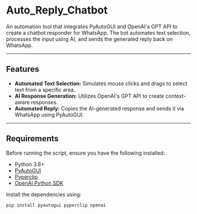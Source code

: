 # Auto_Reply_Chatbot

An automation tool that integrates PyAutoGUI and OpenAI's GPT API to create a chatbot responder for WhatsApp. The bot automates text selection, processes the input using AI, and sends the generated reply back on WhatsApp.

---

## Features
- **Automated Text Selection:** Simulates mouse clicks and drags to select text from a specific area.
- **AI Response Generation:** Utilizes OpenAI's GPT API to create context-aware responses.
- **Automated Reply:** Copies the AI-generated response and sends it via WhatsApp using PyAutoGUI.

---

## Requirements
Before running the script, ensure you have the following installed:
- Python 3.8+
- [PyAutoGUI](https://pypi.org/project/PyAutoGUI/)
- [Pyperclip](https://pypi.org/project/pyperclip/)
- [OpenAI Python SDK](https://pypi.org/project/openai/)

Install the dependencies using:
```bash
pip install pyautogui pyperclip openai

